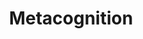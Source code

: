 ---
layout: category
title: "Metacognition"
group: pedagogical-styles
category: metacognition
permalink: /pedagogical-styles/metacognition
sidebar:
  nav: "side-nav"
---